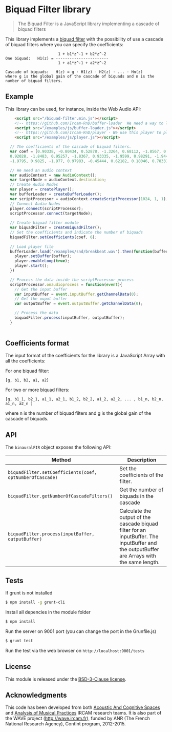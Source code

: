 # Biquad Filter library

> The Biquad Filter is a JavaScript library implementing a cascade of biquad filters

This library implements a [biquad filter](http://en.wikipedia.org/wiki/Digital_biquad_filter) with the possibility of use a cascade of biquad filters where you can specify the coefficients:

```
                       1 + b1*z^-1 + b2*z^-2
One biquad:   H1(z) = -----------------------
                       1 + a1*z^-1 + a2*z^-2

Cascade of biquads:   H(z) = g · H1(z) · H2(z) · ... · Hn(z)   
where g is the global gain of the cascade of biquads and n is the number of biquad filters.

```

## Example

This library can be used, for instance, inside the Web Audio API:

```html
    <script src="/biquad-filter.min.js"></script>
    <!-- https://github.com/Ircam-RnD/buffer-loader  We need a way to load and decode the audio file for the player, so we use this lib -->
    <script src="/examples/js/buffer-loader.js"></script>
    <!-- https://github.com/Ircam-RnD/player - We use this player to play a sound -->
    <script src="/examples/js/player.js"></script>
```

```js
  // The coefficients of the cascade of biquad filters.
  var coef = [0.90338, -0.80434, 0.52878, -1.3264, 0.68112, -1.8567, 0.92083, -1.8476,
  0.92028, -1.8483, 0.95257, -1.8367, 0.93335, -1.9599, 0.98291, -1.9442, 0.96724,
  -1.9795, 0.9825, -1.977, 0.97983, -0.45444, 0.62182, 0.18046, 0.78331];

  // We need an audio context
  var audioContext = new AudioContext();
  var targetNode = audioContext.destination;
  // Create Audio Nodes
  var player = createPlayer();
  var bufferLoader = createBufferLoader();
  var scriptProcessor = audioContext.createScriptProcessor(1024, 1, 1);
  // Connect Audio Nodes
  player.connect(scriptProcessor);
  scriptProcessor.connect(targetNode);
  
  // Create biquad filter module
  var biquadFilter = createBiquadFilter();
  // Set the coefficients and indicate the number of biquads
  biquadFilter.setCoefficients(coef, 6);
  
  // Load player file
  bufferLoader.load('/examples/snd/breakbeat.wav').then(function(buffer){
    player.setBuffer(buffer);
    player.enableLoop(true);
    player.start();
  })

  // Process the data inside the scriptProcessor process
  scriptProcessor.onaudioprocess = function(event){
    // Get the input buffer
    var inputBuffer = event.inputBuffer.getChannelData(0);
    // Get the ouput buffer
    var outputBuffer = event.outputBuffer.getChannelData(0);

    // Process the data
    biquadFilter.process(inputBuffer, outputBuffer);
  }
  
```

## Coefficients format

The input format of the coefficients for the library is a JavaScript Array with all the coefficients:

For one biquad filter:
```
[g, b1, b2, a1, a2]
```

For two or more biquad filters:
```
[g, b1_1, b2_1, a1_1, a2_1, b1_2, b2_2, a1_2, a2_2, ... , b1_n, b2_n, a1_n, a2_n ]
```

where n is the number of biquad filters and g is the global gain of the cascade of biquads.

## API

The `binauralFIR` object exposes the following API:

Method | Description
--- | ---
`biquadFilter.setCoefficients(coef, optNumberOfCascade)` | Set the coefficients of the filter. 
`biquadFilter.getNumberOfCascadeFilters()` | Get the number of biquads in the cascade
`biquadFilter.process(inputBuffer, outputBuffer)` | Calculate the output of the cascade biquad filter for an inputBuffer. The inputBuffer and the outputBuffer are Arrays with the same length.


## Tests

If grunt is not installed

```bash
$ npm install -g grunt-cli
```

Install all depencies in the module folder

```bash
$ npm install
```

Run the server on 9001 port (you can change the port in the Grunfile.js)

```bash
$ grunt test
```

Run the test via the web browser on `http://localhost:9001/tests`

## License

This module is released under the [BSD-3-Clause license](http://opensource.org/licenses/BSD-3-Clause).

## Acknowledgments

This code has been developed from both [Acoustic And Cognitive Spaces](http://recherche.ircam.fr/equipes/salles/) and [Analysis of Musical Practices](http://apm.ircam.fr) IRCAM research teams. It is also part of the WAVE project (http://wave.ircam.fr), funded by ANR (The French National Research Agency), ContInt program, 2012-2015.
